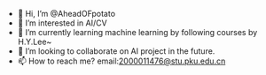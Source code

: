 - 👋 Hi, I’m @AheadOFpotato
- 👀 I’m interested in AI/CV
- 🌱 I’m currently learning machine learning by following courses by H.Y.Lee~
- 💞️ I’m looking to collaborate on AI project in the future.
- 📫 How to reach me? email:2000011476@stu.pku.edu.cn

<!---
AheadOFpotato/AheadOFpotato is a ✨ special ✨ repository because its `README.md` (this file) appears on your GitHub profile.
You can click the Preview link to take a look at your changes.
--->
